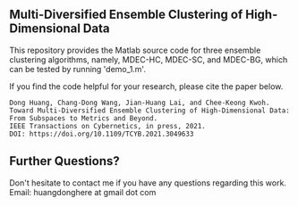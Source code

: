## Multi-Diversified Ensemble Clustering of High-Dimensional Data

This repository provides the Matlab source code for three ensemble clustering algorithms, namely, MDEC-HC, MDEC-SC, and MDEC-BG, which can be tested by running 'demo_1.m'.

If you find the code helpful for your research, please cite the paper below. 

```
Dong Huang, Chang-Dong Wang, Jian-Huang Lai, and Chee-Keong Kwoh.
Toward Multi-Diversified Ensemble Clustering of High-Dimensional Data: From Subspaces to Metrics and Beyond.
IEEE Transactions on Cybernetics, in press, 2021.
DOI: https://doi.org/10.1109/TCYB.2021.3049633
```

## Further Questions?

Don't hesitate to contact me if you have any questions regarding this work.   
Email: huangdonghere at gmail dot com
